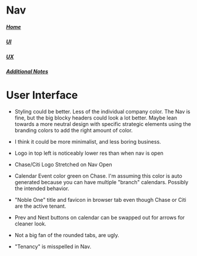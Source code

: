 # Nav

##### [Home](./README.md)
##### [UI](./ui.md)
##### [UX](./ux.md)
##### [Additional Notes](./misc.md)

# User Interface

- Styling could be better. Less of the individual company color. The Nav is fine, but the big blocky headers could look a lot better. Maybe lean towards a more neutral design with specific strategic elements using the branding colors to add the right amount of color.

- I think it could be more minimalist, and less boring business.

- Logo in top left is noticeably lower res than when nav is open

- Chase/Citi Logo Stretched on Nav Open

- Calendar Event color green on Chase. I'm assuming this color is auto generated because you can have multiple "branch" calendars. Possibly the intended behavior.

- "Noble One" title and favicon in browser tab even though Chase or Citi are the active tenant.

- Prev and Next buttons on calendar can be swapped out for arrows for cleaner look.

- Not a big fan of the rounded tabs, are ugly.

- "Tenancy" is misspelled in Nav.

